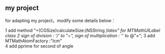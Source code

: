 ## my project

for adapting my project，modify some details below：

1 add method "+(CGSize)calculateSize:(NSString *)latex" for MTMathUILabel class
2 sign of division : '/' to "÷", sign of multiplication : '*' to  @"×";
3 add MTMathAtomFactory :"lcm"  
4 add pprime for second of angle 
